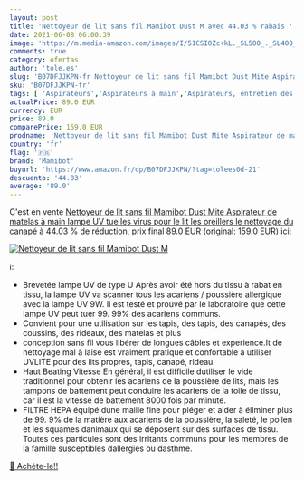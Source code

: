 ```yaml
---
layout: post
title: 'Nettoyeur de lit sans fil Mamibot Dust M avec 44.03 % rabais '
date: 2021-06-08 06:00:39
image: 'https://m.media-amazon.com/images/I/51CSI0Zc+kL._SL500_._SL400_.jpg'
comments: true
category: ofertas
author: 'tole.es'
slug: 'B07DFJJKPN-fr Nettoyeur de lit sans fil Mamibot Dust Mite Aspirateur de...'
sku: 'B07DFJJKPN-fr'
tags: [ 'Aspirateurs','Aspirateurs à main','Aspirateurs, entretien des sols et nettoyeurs de vitres','Cuisine et Maison','mamibot', ]
actualPrice: 89.0 EUR
currency: EUR
price: 89.0
comparePrice: 159.0 EUR
prodname: 'Nettoyeur de lit sans fil Mamibot Dust Mite Aspirateur de matelas à main  lampe UV tue les virus pour le lit  les oreillers  le nettoyage du canapé'
country: 'fr'
flag: '🇫🇷'
brand: 'Mamibot'
buyurl: 'https://www.amazon.fr/dp/B07DFJJKPN/?tag=tolees0d-21'
descuento: '44.03'
average: '89.0'
---
```


C'est en vente [Nettoyeur de lit sans fil Mamibot Dust Mite Aspirateur de matelas à main  lampe UV tue les virus pour le lit  les oreillers  le nettoyage du canapé](https://www.amazon.fr/dp/B07DFJJKPN/?tag=tolees0d-21)  à  44.03 % de réduction, prix final  89.0 EUR (original: 159.0 EUR) ici:

[![Nettoyeur de lit sans fil Mamibot Dust M](https://m.media-amazon.com/images/I/51CSI0Zc+kL._SL500_._SL400_.jpg)](https://www.amazon.fr/dp/B07DFJJKPN/?tag=tolees0d-21)

ℹ️:

- Brevetée lampe UV de type U Après avoir été hors du tissu à rabat en tissu, la lampe UV va scanner tous les acariens / poussière allergique avec la lampe UV 9W. Il est testé et prouvé par le laboratoire que cette lampe UV peut tuer 99. 99% des acariens communs.
- Convient pour une utilisation sur les tapis, des tapis, des canapés, des coussins, des rideaux, des matelas et plus
- conception sans fil vous libérer de longues câbles et experience.It de nettoyage mal à laise est vraiment pratique et confortable à utiliser UVLITE pour des lits propres, tapis, canapé, rideau.
- Haut Beating Vitesse En général, il est difficile dutiliser le vide traditionnel pour obtenir les acariens de la poussière de lits, mais les tampons de battement peut conduire les acariens de la toile de tissu, car il est la vitesse de battement 8000 fois par minute.
- FILTRE HEPA équipé dune maille fine pour piéger et aider à éliminer plus de 99. 9% de la matière aux acariens de la poussière, la saleté, le pollen et les squames danimaux qui se déposent sur des surfaces de tissu. Toutes ces particules sont des irritants communs pour les membres de la famille susceptibles dallergies ou dasthme.

[🛒 Achète-le!!](https://www.amazon.fr/dp/B07DFJJKPN/?tag=tolees0d-21)
